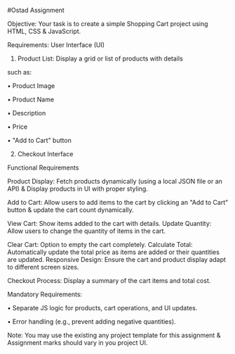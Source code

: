 #Ostad Assignment

Objective: Your task is to create a simple Shopping Cart project using HTML, CSS & JavaScript.

Requirements: User Interface (UI)

1. Product List: Display a grid or list of products with details

such as:

• Product Image

• Product Name

• Description

• Price

• "Add to Cart" button

2. Checkout Interface

Functional Requirements

Product Display: Fetch products dynamically (using a local JSON file or an API) & Display products in UI with proper styling.

Add to Cart: Allow users to add items to the cart by clicking an "Add to Cart" button & update the cart count dynamically.

View Cart: Show items added to the cart with details. Update Quantity: Allow users to change the quantity of items in the cart.

Clear Cart: Option to empty the cart completely. Calculate Total: Automatically update the total price as items are added or their quantities are updated. Responsive Design: Ensure the cart and product display adapt to different screen sizes.

Checkout Process: Display a summary of the cart items and total cost.

Mandatory Requirements:

• Separate JS logic for products, cart operations, and UI updates.

• Error handling (e.g., prevent adding negative quantities).

Note: You may use the existing any project template for this assignment & Assignment marks should vary in you project UI.
